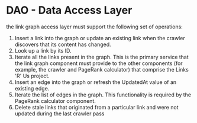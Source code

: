 # DAO - Data Access Layer

the link graph access layer must support the following set of operations:

1. Insert a link into the graph or update an existing link when the  crawler 
   discovers that its content has changed.
2. Look up a link by its ID.
3. Iterate all the links present in the graph. This is the primary service
   that the link graph component must provide to the other components
   (for example, the crawler and PageRank calculator) that comprise the
   Links 'R' Us project.
4. Insert an edge into the graph or refresh the UpdatedAt value of an
   existing edge.
5. Iterate the list of edges in the graph. This functionality is required
   by the PageRank calculator component.
6. Delete stale links that originated from a particular link and were not
   updated during the last crawler pass

